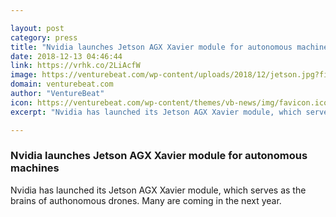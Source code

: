 ```yaml
---

layout: post
category: press
title: "Nvidia launches Jetson AGX Xavier module for autonomous machines"
date: 2018-12-13 04:46:44
link: https://vrhk.co/2LiAcfW
image: https://venturebeat.com/wp-content/uploads/2018/12/jetson.jpg?fit=1200%2C953&strip=all
domain: venturebeat.com
author: "VentureBeat"
icon: https://venturebeat.com/wp-content/themes/vb-news/img/favicon.ico
excerpt: "Nvidia has launched its Jetson AGX Xavier module, which serves as the brains of authonomous drones. Many are coming in the next year."

---
```


### Nvidia launches Jetson AGX Xavier module for autonomous machines

Nvidia has launched its Jetson AGX Xavier module, which serves as the brains of authonomous drones. Many are coming in the next year.